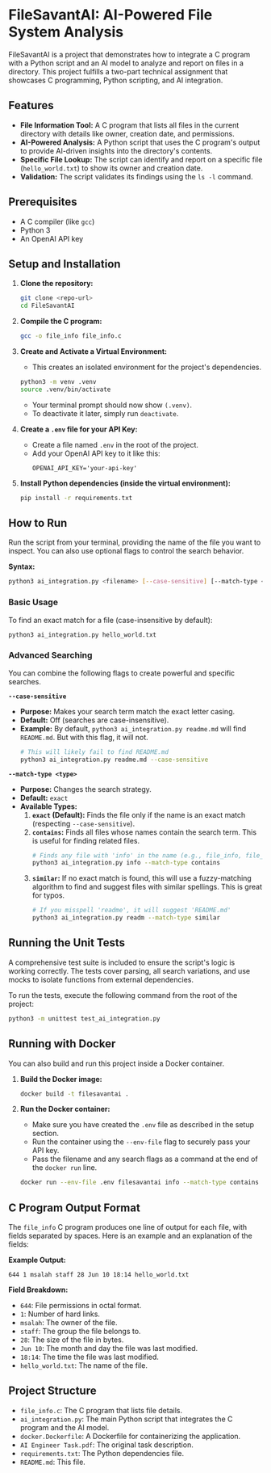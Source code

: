 # FileSavantAI: AI-Powered File System Analysis

FileSavantAI is a project that demonstrates how to integrate a C program with a Python script and an AI model to analyze and report on files in a directory. This project fulfills a two-part technical assignment that showcases C programming, Python scripting, and AI integration.

## Features

-   **File Information Tool:** A C program that lists all files in the current directory with details like owner, creation date, and permissions.
-   **AI-Powered Analysis:** A Python script that uses the C program's output to provide AI-driven insights into the directory's contents.
-   **Specific File Lookup:** The script can identify and report on a specific file (`hello_world.txt`) to show its owner and creation date.
-   **Validation:** The script validates its findings using the `ls -l` command.

## Prerequisites

-   A C compiler (like `gcc`)
-   Python 3
-   An OpenAI API key

## Setup and Installation

1.  **Clone the repository:**
    ```sh
    git clone <repo-url>
    cd FileSavantAI
    ```

2.  **Compile the C program:**
    ```sh
    gcc -o file_info file_info.c
    ```

3.  **Create and Activate a Virtual Environment:**
    -   This creates an isolated environment for the project's dependencies.
    ```sh
    python3 -m venv .venv
    source .venv/bin/activate
    ```
    -   Your terminal prompt should now show `(.venv)`.
    -   To deactivate it later, simply run `deactivate`.

4.  **Create a `.env` file for your API Key:**
    -   Create a file named `.env` in the root of the project.
    -   Add your OpenAI API key to it like this:
        ```
        OPENAI_API_KEY='your-api-key'
        ```

5.  **Install Python dependencies (inside the virtual environment):**
    ```sh
    pip install -r requirements.txt
    ```

## How to Run

Run the script from your terminal, providing the name of the file you want to inspect. You can also use optional flags to control the search behavior.

**Syntax:**
```sh
python3 ai_integration.py <filename> [--case-sensitive] [--match-type <type>]
```

### Basic Usage

To find an exact match for a file (case-insensitive by default):
```sh
python3 ai_integration.py hello_world.txt
```

### Advanced Searching

You can combine the following flags to create powerful and specific searches.

**`--case-sensitive`**
-   **Purpose:** Makes your search term match the exact letter casing.
-   **Default:** Off (searches are case-insensitive).
-   **Example:** By default, `python3 ai_integration.py readme.md` will find `README.md`. But with this flag, it will not.
    ```sh
    # This will likely fail to find README.md
    python3 ai_integration.py readme.md --case-sensitive
    ```

**`--match-type <type>`**
-   **Purpose:** Changes the search strategy.
-   **Default:** `exact`
-   **Available Types:**
    1.  **`exact` (Default):** Finds the file only if the name is an exact match (respecting `--case-sensitive`).
    2.  **`contains`:** Finds all files whose names contain the search term. This is useful for finding related files.
        ```sh
        # Finds any file with 'info' in the name (e.g., file_info, file_info.c)
        python3 ai_integration.py info --match-type contains
        ```
    3.  **`similar`:** If no exact match is found, this will use a fuzzy-matching algorithm to find and suggest files with similar spellings. This is great for typos.
        ```sh
        # If you misspell 'readme', it will suggest 'README.md'
        python3 ai_integration.py readm --match-type similar
        ```

## Running the Unit Tests

A comprehensive test suite is included to ensure the script's logic is working correctly. The tests cover parsing, all search variations, and use mocks to isolate functions from external dependencies.

To run the tests, execute the following command from the root of the project:
```sh
python3 -m unittest test_ai_integration.py
```

## Running with Docker

You can also build and run this project inside a Docker container.

1.  **Build the Docker image:**
    ```sh
    docker build -t filesavantai .
    ```

2.  **Run the Docker container:**
    -   Make sure you have created the `.env` file as described in the setup section.
    -   Run the container using the `--env-file` flag to securely pass your API key.
    -   Pass the filename and any search flags as a command at the end of the `docker run` line.
    ```sh
    docker run --env-file .env filesavantai info --match-type contains
    ```

## C Program Output Format

The `file_info` C program produces one line of output for each file, with fields separated by spaces. Here is an example and an explanation of the fields:

**Example Output:**
```
644 1 msalah staff 28 Jun 10 18:14 hello_world.txt
```

**Field Breakdown:**
-   `644`: File permissions in octal format.
-   `1`: Number of hard links.
-   `msalah`: The owner of the file.
-   `staff`: The group the file belongs to.
-   `28`: The size of the file in bytes.
-   `Jun 10`: The month and day the file was last modified.
-   `18:14`: The time the file was last modified.
-   `hello_world.txt`: The name of the file.

## Project Structure

-   `file_info.c`: The C program that lists file details.
-   `ai_integration.py`: The main Python script that integrates the C program and the AI model.
-   `docker.Dockerfile`: A Dockerfile for containerizing the application.
-   `AI Engineer Task.pdf`: The original task description.
-   `requirements.txt`: The Python dependencies file.
-   `README.md`: This file. 